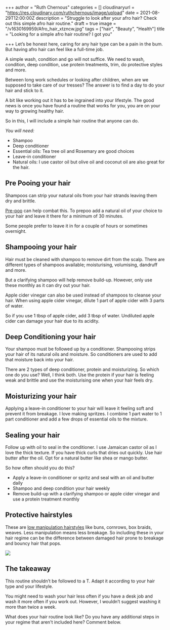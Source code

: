 +++
author = "Ruth Chernous"
categories = []
cloudinaryurl = "https://res.cloudinary.com/ruthchernous/image/upload"
date = 2021-08-29T12:00:00Z
description = "Struggle to look after your afro hair? Check out this simple afro hair routine."
draft = true
image = "/v1630169959/Afro_hair_xtzncw.jpg"
tags = ["hair", "Beauty", "Health"]
title = "Looking for a simple afro hair routine? I got you"

+++
Let’s be honest here, caring for any hair type can be a pain in the bum. But having afro hair can feel like a full-time job. 

A simple wash, condition and go will not suffice. We need to wash, condition, deep condition, use protein treatments, trim, do protective styles and more.

Between long work schedules or looking after children, when are we supposed to take care of our tresses? The answer is to find a day to do your hair and stick to it.

A bit like working out it has to be ingrained into your lifestyle. The good news is once you have found a routine that works for you, you are on your way to growing healthy hair.

So in this, I will include a simple hair routine that anyone can do.

_You will need:_

* Shampoo
* Deep conditioner
* Essential oils: Tea tree oil and Rosemary are good choices
* Leave-in conditioner
* Natural oils: I use castor oil but olive oil and coconut oil are also great for the hair.

## **Pre Pooing your hair**

Shampoos can strip your natural oils from your hair strands leaving them dry and brittle. 

[Pre-poo](https://www.cosmopolitan.com/style-beauty/beauty/a35809146/prepoo-hair-care-tips/ "Pre-pooing your hair") can help combat this. To prepoo add a natural oil of your choice to your hair and leave it there for a minimum of 30 minutes. 

Some people prefer to leave it in for a couple of hours or sometimes overnight.

## **Shampooing your hair**

Hair must be cleaned with shampoo to remove dirt from the scalp. There are different types of shampoos available; moisturising, volumising, dandruff and more.

But a clarifying shampoo will help remove build-up. However, only use these monthly as it can dry out your hair.

Apple cider vinegar can also be used instead of shampoos to cleanse your hair. When using apple cider vinegar, dilute 1 part of apple cider with 3 parts of water. 

So if you use 1 tbsp of apple cider, add 3 tbsp of water. Undiluted apple cider can damage your hair due to its acidity.

## **Deep Conditioning your hair**

Your shampoo must be followed up by a conditioner. Shampooing strips your hair of its natural oils and moisture. So conditioners are used to add that moisture back into your hair.

There are 2 types of deep conditioner, protein and moisturizing. So which one do you use? Well, I think both. Use the protein if your hair is feeling weak and brittle and use the moisturising one when your hair feels dry.

## **Moisturizing your hair**

Applying a leave-in conditioner to your hair will leave it feeling soft and prevent it from breakage. I love making spritzes. I combine 1 part water to 1 part conditioner and add a few drops of essential oils to the mixture.

## **Sealing your hair**

Follow up with oil to seal in the conditioner. I use Jamaican castor oil as I love the thick texture. If you have thick curls that dries out quickly. Use hair butter after the oil. Opt for a natural butter like shea or mango butter.

So how often should you do this?

* Apply a leave-in conditioner or spritz and seal with an oil and butter daily
* Shampoo and deep condition your hair weekly
* Remove build-up with a clarifying shampoo or apple cider vinegar and use a protein treatment monthly

## **Protective hairstyles**

These are [low manipulation hairstyles](https://www.glamour.com/gallery/cute-protective-styles "low manipulation hairstyles") like buns, cornrows, box braids, weaves. Less manipulation means less breakage. So including these in your hair regime can be the difference between damaged hair prone to breakage and bouncy hair that pops.

![](https://res.cloudinary.com/ruthchernous/image/upload/v1630171105/protective_styles_nsxajb.jpg)

## **The takeaway**

This routine shouldn’t be followed to a T. Adapt it according to your hair type and your lifestyle.

You might need to wash your hair less often if you have a desk job and wash it more often if you work out. However, I wouldn’t suggest washing it more than twice a week.

What does your hair routine look like? Do you have any additional steps in your regime that aren't included here? Comment below.